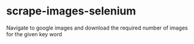 # scrape-images-selenium
Navigate to google images and download the required number of images for the given key word
